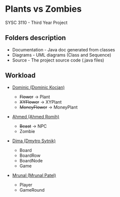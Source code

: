 # Plants vs Zombies
SYSC 3110 - Third Year Project

## Folders description
- Documentation - Java doc generated from classes
- Diagrams - UML diagrams (Class and Sequence)
- Source - The project source code (.java files)

## Workload
- [Dominic (Dominic Kocjan)](@DomK123)
    * ~~Flower~~ -> Plant  
    * ~~XYFlower~~ -> XYPlant
    * ~~MoneyFlower~~ -> MoneyPlant

- [Ahmed (Ahmed Romih)](@decarbonite)
    * ~~Beast~~ -> NPC
    * Zombie

- [Dima (Dmytro Sytnik)](@vanarman)
    * Board
    * BoardRow
    * BoardNode
    * Game

- [Mrunal (Mrunal Patel)](@mrunal-patel1997)
    * Player
    * GameRound
